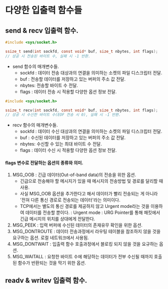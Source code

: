 # 다양한 입출력 함수들

## send & recv 입출력 함수.

```c 
#include <sys/socket.h>

ssize_t send(int sockfd, const void* buf, size_t nbytes, int flags);
// 성공 시 전송된 바이트 수, 실패 시 -1 반환.

```

- send 함수의 매개변수들.
	- sockfd : 데이터 전송 대상과의 연결을 의미하는 소켓의 파일 디스크립터 전달.
	- buf : 전송할 데이터를 저장하고 있는 버퍼의 주소 값 전달.
	- nbytes: 전송할 바이트 수 전달.
	- flags : 데이터 전송 시 적용할 다양한 옵션 정보 전달.

```c 
#include <sys/socket.h>

ssize_t recv(int sockfd, const void* buf, size_t nbytes, int flags);
// 성공 시 수신한 바이트 수(EOF 전송 시 0), 실패 시 -1 반환.

```

- recv 함수의 매개변수들.
	- sockfd : 데이터 수신 대상과의 연결을 의미하는 소켓의 파일 디스크립터 전달.
	- buf : 수신된 데이터를 저장하고 있는 버퍼의 주소 값 전달.
	- nbytes: 수신할 수 있는 최대 바이트 수 전달.
	- flags : 데이터 수신 시 적용할 다양한 옵션 정보 전달.

#### flags 변수로 전달하는 옵션의 종류와 의미.
1. MSG_OOB : 긴급 데이터(Out-of-band data)의 전송을 위한 옵션.
	- 긴급으로 전송해야 할 메시지가 있을 때 메시지의 전송방법 및 경로를 달리할 때 사용.
	- 사실 MSG_OOB 옵션을 추가한다고 해서 데이터가 빨리 전송되는 게 아니라 '전혀 다른 통신 경로로 전송되는 데이터'라는 의미이다.
	- TCP에서는 별도의 통신 경로를 제공하지 않고 Urgent mode라는 것을 이용하여 데이터를 전송할 뿐이다.
		: Urgent mode : URG Pointer를 통해 패킷에서 긴급 메시지의 위치를 상대에게 전달한다.
2. MSG_PEEK : 입력 버퍼에 수신된 데이터의 존재유무 확인을 위한 옵션. 
3. MSG_DONTROUTE : 데이터 전송과정에서 라우팅 테이블을 참조하지 않을 것을 요구하는 옵션. 로컬 네트워크에서 사용됨.
4. MSG_DONTWAIT : 입출력 함수 호출과정에서 블로킹 되지 않을 것을 요규하는 옵션.
5. MSG_WAITALL : 요청한 바이트 수에 해당하는 데이터가 전부 수신될 때까지 호출된 함수가 반환되는 것을 막기 위한 옵션.


## readv & writev 입출력 함수.
